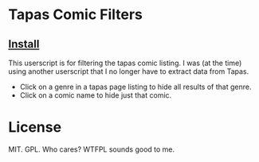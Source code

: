 # Tapas Comic Filters

## [Install](https://github.com/Efreak/UserScripts/raw/master/Tapas-Filters/TapasFilters.user.js)

This userscript is for filtering the tapas comic listing. I was (at the time) using another userscript that I no longer have to extract data from Tapas.

- Click on a genre in a tapas page listing to hide all results of that genre.
- Click on a comic name to hide just that comic.

# License

MIT. GPL. Who cares? WTFPL sounds good to me.
